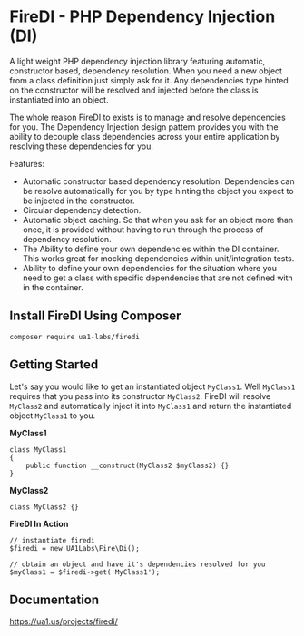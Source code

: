 # FireDI - PHP Dependency Injection (DI)

A light weight PHP dependency injection library featuring automatic, constructor based, dependency resolution. When you need a new object from a class definition just simply ask for it. Any dependencies type hinted on the constructor will be resolved and injected before the class is instantiated into an object.

The whole reason FireDI to exists is to manage and resolve dependencies for you. The Dependency Injection design pattern provides you with the ability to decouple class dependencies across your entire application by resolving these dependencies for you.

Features:

* Automatic constructor based dependency resolution. Dependencies can be resolve automatically for you by type hinting the object you expect to be injected in the constructor.
* Circular dependency detection.
* Automatic object caching. So that when you ask for an object more than once, it is provided without having to run through the process of dependency resolution.
* The Ability to define your own dependencies within the DI container. This works great for mocking dependencies within unit/integration tests.
* Ability to define your own dependencies for the situation where you need to get a class with specific dependencies that are not defined with in the container.

## Install FireDI Using Composer

    composer require ua1-labs/firedi

## Getting Started

Let's say you would like to get an instantiated object `MyClass1`. Well `MyClass1` requires that you pass into its constructor `MyClass2`. FireDI will resolve `MyClass2` and automatically inject it into `MyClass1` and return the instantiated object `MyClass1` to you.

__MyClass1__

    class MyClass1
    {
        public function __construct(MyClass2 $myClass2) {}
    }

__MyClass2__

    class MyClass2 {}

__FireDI In Action__

    // instantiate firedi
    $firedi = new UA1Labs\Fire\Di();

    // obtain an object and have it's dependencies resolved for you
    $myClass1 = $firedi->get('MyClass1');

## Documentation

https://ua1.us/projects/firedi/
